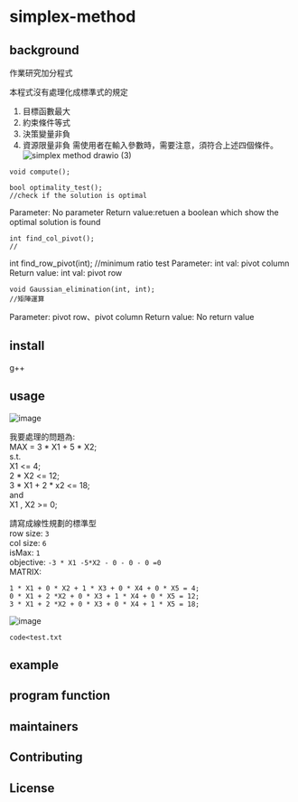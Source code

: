 # simplex-method
## background
作業研究加分程式


本程式沒有處理化成標準式的規定
1. 目標函數最大
2. 約束條件等式
3. 決策變量非負
4. 資源限量非負
需使用者在輸入參數時，需要注意，須符合上述四個條件。
![simplex method drawio (3)](https://user-images.githubusercontent.com/64023999/149783184-99a6aa39-85a2-4be6-b8b6-a8d857c2310e.png)

```
void compute();
```
```
bool optimality_test();
//check if the solution is optimal
```
Parameter:
  No parameter
Return value:retuen a boolean which show the optimal solution is found
```
int find_col_pivot();
//
```
int find_row_pivot(int);
//minimum ratio test
Parameter:
  int val:  pivot column
Return value:
  int val: pivot row
```
void Gaussian_elimination(int, int);
//矩陣運算
```
Parameter:
  pivot row、pivot column
Return value:
  No return value
## install
g++
## usage
![image](https://user-images.githubusercontent.com/64023999/149707205-62521139-2909-473f-9c46-b26a6b9f398e.png)<br>

我要處理的問題為:<br>
MAX = 3 * X1 + 5 * X2;<br>
s.t.<br>
X1 <= 4;<br>
2 * X2 <= 12;<br>
3 * X1 + 2 * x2 <= 18;<br>
and<br>
X1 , X2 >= 0;<br>

請寫成線性規劃的標準型<br>
row size: ```3 ``` <br>
col size: ```6``` <br>
isMax: ```1``` <br>
objective: ```-3 * X1 -5*X2 - 0 - 0 - 0 =0```<br>
MATRIX:
```
1 * X1 + 0 * X2 + 1 * X3 + 0 * X4 + 0 * X5 = 4;
0 * X1 + 2 *X2 + 0 * X3 + 1 * X4 + 0 * X5 = 12;
3 * X1 + 2 *X2 + 0 * X3 + 0 * X4 + 1 * X5 = 18;
```
![image](https://user-images.githubusercontent.com/64023999/149711167-1ecc92d4-a72b-499b-953d-fdd52d413173.png)
```
code<test.txt
```
## example
## program function
## maintainers
## Contributing
## License
